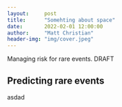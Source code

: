```yaml
---
layout:     post
title:      "Somehting about space"
date:       2022-02-01 12:00:00
author:     "Matt Christian"
header-img: "img/cover.jpeg"
---
```

Managing risk for rare events.
<span class="label label-danger">DRAFT</span>

<!--more-->

## Predicting rare events

asdad